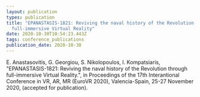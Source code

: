 ```yaml
---
layout: publication
types: publication
title: "EPANASTASIS-1821: Reviving the naval history of the Revolution through
  full-immersive Virtual Reality"
date: 2020-10-30T10:54:23.443Z
tags: conference_publications
publication_date: 2020-10-30
---
```

E. Anastasovitis, G. Georgiou, S. Nikolopoulos, I. Kompatsiaris, "EPANASTASIS-1821: Reviving the naval history of the Revolution through full-immersive Virtual Reality.", in Proceedings of the 17th Interantional Conference in VR, AR, MR (EuroVR 2020), Valencia-Spain, 25-27 November 2020, (accepted for publication).